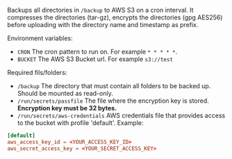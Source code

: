 Backups all directories in `/backup` to AWS S3 on a cron interval. It compresses the directories (tar-gz), encrypts the directories (gpg AES256) before uploading with the directory name and timestamp as prefix.

Environment variables:
* `CRON` The cron pattern to run on. For example `* * * * *`.
* `BUCKET` The AWS S3 Bucket url. For example `s3://test`

Required fils/folders:
* `/backup` The directory that must contain all folders to be backed up. Should be mounted as read-only.
* `/run/secrets/passfile` The file where the encryption key is stored. **Encryption key must be 32 bytes.**
* `/run/secrets/aws-credentials` AWS credentials file that provides access to the bucket with profile 'default'. Example:

```toml
[default]
aws_access_key_id = <YOUR_ACCESS_KEY_ID>
aws_secret_access_key = <YOUR_SECRET_ACCESS_KEY>
```
